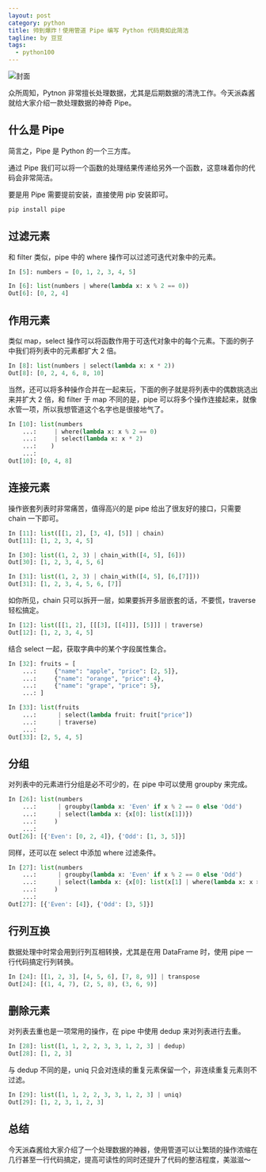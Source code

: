```yaml
---
layout: post
category: python
title: 帅到爆炸！使用管道 Pipe 编写 Python 代码竟如此简洁
tagline: by 豆豆
tags: 
  - python100
---
```


![封面](https://raw.githubusercontent.com/JustDoPython/justdopython.github.io/master/assets/images/2021/11/pipe/logo.png)

众所周知，Pytnon 非常擅长处理数据，尤其是后期数据的清洗工作。今天派森酱就给大家介绍一款处理数据的神奇 Pipe。

<!--more-->

## 什么是 Pipe

简言之，Pipe 是 Python 的一个三方库。

通过 Pipe 我们可以将一个函数的处理结果传递给另外一个函数，这意味着你的代码会非常简洁。

要是用 Pipe 需要提前安装，直接使用 pip 安装即可。

```python
pip install pipe
```

## 过滤元素

和 filter 类似，pipe 中的 where 操作可以过滤可迭代对象中的元素。

```python
In [5]: numbers = [0, 1, 2, 3, 4, 5]

In [6]: list(numbers | where(lambda x: x % 2 == 0))
Out[6]: [0, 2, 4]
```

## 作用元素

类似 map，select 操作可以将函数作用于可迭代对象中的每个元素。下面的例子中我们将列表中的元素都扩大 2 倍。

```python
In [8]: list(numbers | select(lambda x: x * 2))
Out[8]: [0, 2, 4, 6, 8, 10]
```

当然，还可以将多种操作合并在一起来玩，下面的例子就是将列表中的偶数挑选出来并扩大 2 倍，和 filter 于 map 不同的是，pipe 可以将多个操作连接起来，就像水管一项，所以我想管道这个名字也是很接地气了。

```python
In [10]: list(numbers
    ...:     | where(lambda x: x % 2 == 0)
    ...:     | select(lambda x: x * 2)
    ...:    )
    ...:
Out[10]: [0, 4, 8]
```

## 连接元素

操作嵌套列表时非常痛苦，值得高兴的是 pipe 给出了很友好的接口，只需要 chain 一下即可。

```python
In [11]: list([[1, 2], [3, 4], [5]] | chain)
Out[11]: [1, 2, 3, 4, 5]

In [30]: list((1, 2, 3) | chain_with([4, 5], [6]))
Out[30]: [1, 2, 3, 4, 5, 6]

In [31]: list((1, 2, 3) | chain_with([4, 5], [6,[7]]))
Out[31]: [1, 2, 3, 4, 5, 6, [7]]
```

如你所见，chain 只可以拆开一层，如果要拆开多层嵌套的话，不要慌，traverse 轻松搞定。

```python
In [12]: list([[1, 2], [[[3], [[4]]], [5]]] | traverse)
Out[12]: [1, 2, 3, 4, 5]
```

结合 select 一起，获取字典中的某个字段属性集合。

```python
In [32]: fruits = [
    ...:     {"name": "apple", "price": [2, 5]},
    ...:     {"name": "orange", "price": 4},
    ...:     {"name": "grape", "price": 5},
    ...: ]

In [33]: list(fruits
    ...:      | select(lambda fruit: fruit["price"])
    ...:      | traverse)
    ...:
Out[33]: [2, 5, 4, 5]
```

## 分组

对列表中的元素进行分组是必不可少的，在 pipe 中可以使用 groupby 来完成。

```python
In [26]: list(numbers
    ...:      | groupby(lambda x: 'Even' if x % 2 == 0 else 'Odd')
    ...:      | select(lambda x: {x[0]: list(x[1])})
    ...:     )
    ...:
Out[26]: [{'Even': [0, 2, 4]}, {'Odd': [1, 3, 5]}]
```

同样，还可以在 select 中添加 where 过滤条件。

```python
In [27]: list(numbers
    ...:      | groupby(lambda x: 'Even' if x % 2 == 0 else 'Odd')
    ...:      | select(lambda x: {x[0]: list(x[1] | where(lambda x: x > 2))})
    ...:     )
    ...:
Out[27]: [{'Even': [4]}, {'Odd': [3, 5]}]
```

## 行列互换

数据处理中时常会用到行列互相转换，尤其是在用 DataFrame 时，使用 pipe 一行代码搞定行列转换。

```python
In [24]: [[1, 2, 3], [4, 5, 6], [7, 8, 9]] | transpose
Out[24]: [(1, 4, 7), (2, 5, 8), (3, 6, 9)]
```

## 删除元素

对列表去重也是一项常用的操作，在 pipe 中使用 dedup 来对列表进行去重。

```python
In [28]: list([1, 1, 2, 2, 3, 3, 1, 2, 3] | dedup)
Out[28]: [1, 2, 3]
```

与 dedup 不同的是，uniq 只会对连续的重复元素保留一个，非连续重复元素则不过滤。

```python
In [29]: list([1, 1, 2, 2, 3, 3, 1, 2, 3] | uniq)
Out[29]: [1, 2, 3, 1, 2, 3]
```

## 总结

今天派森酱给大家介绍了一个处理数据的神器，使用管道可以让繁琐的操作浓缩在几行甚至一行代码搞定，提高可读性的同时还提升了代码的整洁程度，美滋滋～
